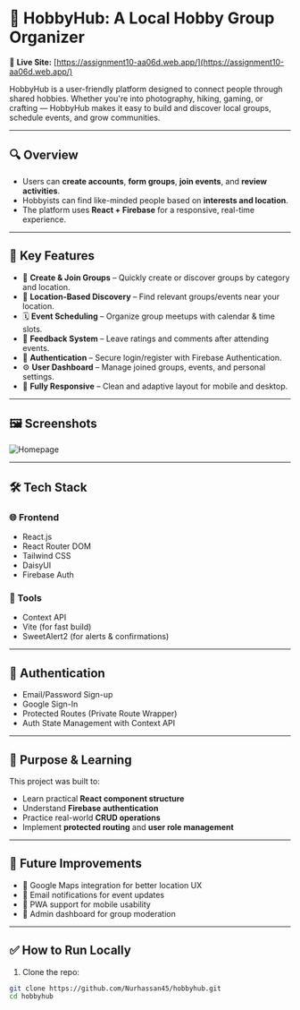 # 🎯 HobbyHub: A Local Hobby Group Organizer

🔗 **Live Site:** [https://assignment10-aa06d.web.app/](https://assignment10-aa06d.web.app/)

HobbyHub is a user-friendly platform designed to connect people through shared hobbies. Whether you're into photography, hiking, gaming, or crafting — HobbyHub makes it easy to build and discover local groups, schedule events, and grow communities.

---

## 🔍 Overview

- Users can **create accounts**, **form groups**, **join events**, and **review activities**.
- Hobbyists can find like-minded people based on **interests and location**.
- The platform uses **React + Firebase** for a responsive, real-time experience.

---

## 🌟 Key Features

- 👥 **Create & Join Groups** – Quickly create or discover groups by category and location.
- 🧭 **Location-Based Discovery** – Find relevant groups/events near your location.
- 🗓️ **Event Scheduling** – Organize group meetups with calendar & time slots.
- 💬 **Feedback System** – Leave ratings and comments after attending events.
- 🔐 **Authentication** – Secure login/register with Firebase Authentication.
- ⚙️ **User Dashboard** – Manage joined groups, events, and personal settings.
- 📱 **Fully Responsive** – Clean and adaptive layout for mobile and desktop.

---

## 🖼️ Screenshots


![Homepage](https://i.ibb.co/Pv8qFYyS/image.png)


---

## 🛠️ Tech Stack

### 🌐 Frontend
- React.js
- React Router DOM
- Tailwind CSS
- DaisyUI
- Firebase Auth

### 🔧 Tools
- Context API
- Vite (for fast build)
- SweetAlert2 (for alerts & confirmations)

---

## 🔐 Authentication

- Email/Password Sign-up
- Google Sign-In
- Protected Routes (Private Route Wrapper)
- Auth State Management with Context API

---

## 🧠 Purpose & Learning

This project was built to:
- Learn practical **React component structure**
- Understand **Firebase authentication**
- Practice real-world **CRUD operations**
- Implement **protected routing** and **user role management**

---

## 📌 Future Improvements

- 📍 Google Maps integration for better location UX
- 🔔 Email notifications for event updates
- 📱 PWA support for mobile usability
- 🧾 Admin dashboard for group moderation

---

## ✅ How to Run Locally

1. Clone the repo:
```bash
git clone https://github.com/Nurhassan45/hobbyhub.git
cd hobbyhub
